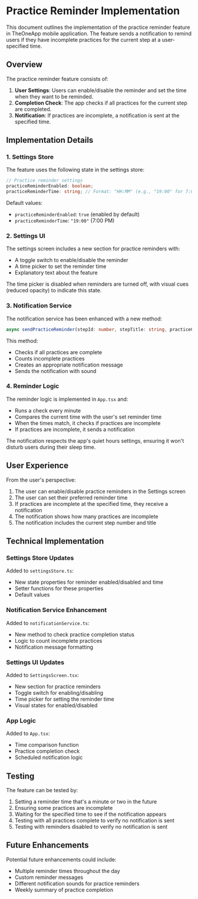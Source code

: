 # Practice Reminder Implementation

This document outlines the implementation of the practice reminder feature in TheOneApp mobile application. The feature sends a notification to remind users if they have incomplete practices for the current step at a user-specified time.

## Overview

The practice reminder feature consists of:

1. **User Settings**: Users can enable/disable the reminder and set the time when they want to be reminded.
2. **Completion Check**: The app checks if all practices for the current step are completed.
3. **Notification**: If practices are incomplete, a notification is sent at the specified time.

## Implementation Details

### 1. Settings Store

The feature uses the following state in the settings store:

```typescript
// Practice reminder settings
practiceReminderEnabled: boolean;
practiceReminderTime: string; // Format: "HH:MM" (e.g., "19:00" for 7:00 PM)
```

Default values:
- `practiceReminderEnabled`: `true` (enabled by default)
- `practiceReminderTime`: `"19:00"` (7:00 PM)

### 2. Settings UI

The settings screen includes a new section for practice reminders with:
- A toggle switch to enable/disable the reminder
- A time picker to set the reminder time
- Explanatory text about the feature

The time picker is disabled when reminders are turned off, with visual cues (reduced opacity) to indicate this state.

### 3. Notification Service

The notification service has been enhanced with a new method:

```typescript
async sendPracticeReminder(stepId: number, stepTitle: string, practiceChecks: boolean[]): Promise<boolean>
```

This method:
- Checks if all practices are complete
- Counts incomplete practices
- Creates an appropriate notification message
- Sends the notification with sound

### 4. Reminder Logic

The reminder logic is implemented in `App.tsx` and:
- Runs a check every minute
- Compares the current time with the user's set reminder time
- When the times match, it checks if practices are incomplete
- If practices are incomplete, it sends a notification

The notification respects the app's quiet hours settings, ensuring it won't disturb users during their sleep time.

## User Experience

From the user's perspective:

1. The user can enable/disable practice reminders in the Settings screen
2. The user can set their preferred reminder time
3. If practices are incomplete at the specified time, they receive a notification
4. The notification shows how many practices are incomplete
5. The notification includes the current step number and title

## Technical Implementation

### Settings Store Updates

Added to `settingsStore.ts`:
- New state properties for reminder enabled/disabled and time
- Setter functions for these properties
- Default values

### Notification Service Enhancement

Added to `notificationService.ts`:
- New method to check practice completion status
- Logic to count incomplete practices
- Notification message formatting

### Settings UI Updates

Added to `SettingsScreen.tsx`:
- New section for practice reminders
- Toggle switch for enabling/disabling
- Time picker for setting the reminder time
- Visual states for enabled/disabled

### App Logic

Added to `App.tsx`:
- Time comparison function
- Practice completion check
- Scheduled notification logic

## Testing

The feature can be tested by:
1. Setting a reminder time that's a minute or two in the future
2. Ensuring some practices are incomplete
3. Waiting for the specified time to see if the notification appears
4. Testing with all practices complete to verify no notification is sent
5. Testing with reminders disabled to verify no notification is sent

## Future Enhancements

Potential future enhancements could include:
- Multiple reminder times throughout the day
- Custom reminder messages
- Different notification sounds for practice reminders
- Weekly summary of practice completion
